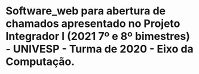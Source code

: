 # Software_web para abertura de chamados apresentado no Projeto Integrador I (2021 7º e 8º bimestres) - UNIVESP - Turma de 2020 - Eixo da Computação.
